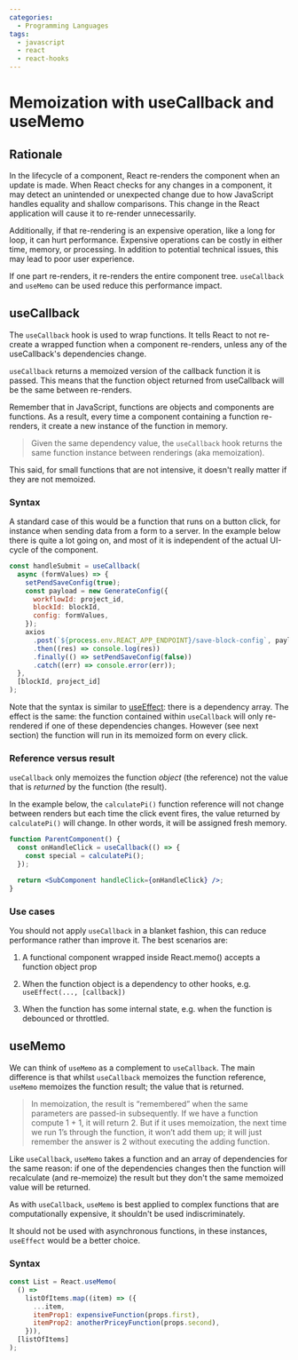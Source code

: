 ```yaml
---
categories:
  - Programming Languages
tags:
  - javascript
  - react
  - react-hooks
---
```


# Memoization with useCallback and useMemo

## Rationale

In the lifecycle of a component, React re-renders the component when an update
is made. When React checks for any changes in a component, it may detect an
unintended or unexpected change due to how JavaScript handles equality and
shallow comparisons. This change in the React application will cause it to
re-render unnecessarily.

Additionally, if that re-rendering is an expensive operation, like a long for
loop, it can hurt performance. Expensive operations can be costly in either
time, memory, or processing. In addition to potential technical issues, this may
lead to poor user experience.

If one part re-renders, it re-renders the entire component tree. `useCallback`
and `useMemo` can be used reduce this performance impact.

## useCallback

The `useCallback` hook is used to wrap functions. It tells React to not
re-create a wrapped function when a component re-renders, unless any of the
useCallback's dependencies change.

`useCallback` returns a memoized version of the callback function it is passed.
This means that the function object returned from useCallback will be the same
between re-renders.

Remember that in JavaScript, functions are objects and components are functions.
As a result, every time a component containing a function re-renders, it create
a new instance of the function in memory.

> Given the same dependency value, the `useCallback` hook returns the same
> function instance between renderings (aka memoization).

This said, for small functions that are not intensive, it doesn't really matter
if they are not memoized.

### Syntax

A standard case of this would be a function that runs on a button click, for
instance when sending data from a form to a server. In the example below there
is quite a lot going on, and most of it is independent of the actual UI-cycle of
the component.

```jsx
const handleSubmit = useCallback(
  async (formValues) => {
    setPendSaveConfig(true);
    const payload = new GenerateConfig({
      workflowId: project_id,
      blockId: blockId,
      config: formValues,
    });
    axios
      .post(`${process.env.REACT_APP_ENDPOINT}/save-block-config`, payload)
      .then((res) => console.log(res))
      .finally(() => setPendSaveConfig(false))
      .catch((err) => console.error(err));
  },
  [blockId, project_id]
);
```

Note that the syntax is similar to [useEffect](./useEffect.md): there is a
dependency array. The effect is the same: the function contained within
`useCallback` will only re-rendered if one of these dependencies changes.
However (see next section) the function will run in its memoized form on every
click.

### Reference versus result

`useCallback` only memoizes the function _object_ (the reference) not the value
that is _returned_ by the function (the result).

In the example below, the `calculatePi()` function reference will not change
between renders but each time the click event fires, the value returned by
`calculatePi()` will change. In other words, it will be assigned fresh memory.

```jsx
function ParentComponent() {
  const onHandleClick = useCallback(() => {
    const special = calculatePi();
  });

  return <SubComponent handleClick={onHandleClick} />;
}
```

### Use cases

You should not apply `useCallback` in a blanket fashion, this can reduce
performance rather than improve it. The best scenarios are:

1. A functional component wrapped inside React.memo() accepts a function object
   prop

2. When the function object is a dependency to other hooks, e.g.
   `useEffect(..., [callback])`

3. When the function has some internal state, e.g. when the function is
   debounced or throttled.

## useMemo

We can think of `useMemo` as a complement to `useCallback`. The main difference
is that whilst `useCallback` memoizes the function reference, `useMemo` memoizes
the function result; the value that is returned.

> In memoization, the result is “remembered” when the same parameters are
> passed-in subsequently. If we have a function compute 1 + 1, it will return 2.
> But if it uses memoization, the next time we run 1’s through the function, it
> won’t add them up; it will just remember the answer is 2 without executing the
> adding function.

Like `useCallback`, `useMemo` takes a function and an array of dependencies for
the same reason: if one of the dependencies changes then the function will
recalculate (and re-memoize) the result but they don't the same memoized value
will be returned.

As with `useCallback`, `useMemo` is best applied to complex functions that are
computationally expensive, it shouldn't be used indiscriminately.

It should not be used with asynchronous functions, in these instances,
`useEffect` would be a better choice.

### Syntax

```jsx
const List = React.useMemo(
  () =>
    listOfItems.map((item) => ({
      ...item,
      itemProp1: expensiveFunction(props.first),
      itemProp2: anotherPriceyFunction(props.second),
    })),
  [listOfItems]
);
```
